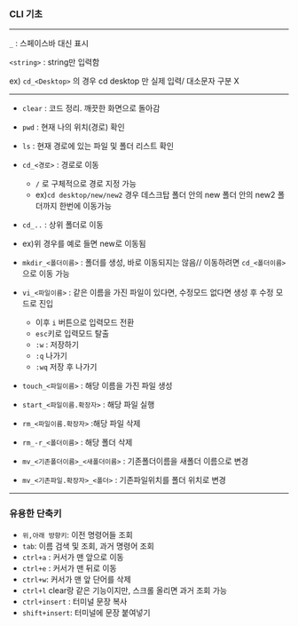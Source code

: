 ### CLI 기초

---



`_` : 스페이스바 대신 표시

`<string>` : string만 입력함 

ex) `cd_<Desktop>` 의 경우 cd desktop 만 실제 입력/ 대소문자 구분 X

---

* `clear` : 코드 정리. 깨끗한 화면으로 돌아감

* `pwd` : 현재 나의 위치(경로) 확인
* `ls` : 현재 경로에 있는 파일 및 폴더 리스트 확인
* `cd_<경로>` : 경로로 이동
  * `/` 로 구체적으로 경로 지정 가능
  * ex)`cd desktop/new/new2` 경우 데스크탑 폴더 안의 new 폴더 안의 new2 폴더까지 한번에 이동가능
*  `cd_..` :  상위 폴더로 이동
  * ex)위 경우를 예로 들면 new로 이동됨
* `mkdir_<폴더이름>` : 폴더를 생성, 바로 이동되지는 않음// 이동하려면 `cd_<폴더이름>`으로 이동 가능
* `vi_<파일이름>` : 같은 이름을 가진 파일이 있다면, 수정모드 없다면 생성 후 수정 모드로 진입
  * 이후 `i` 버튼으로 입력모드 전환
  * `esc`키로 입력모드 탈출
  * `:w` : 저장하기
  * `:q`  나가기
  * `:wq` 저장 후 나가기
* `touch_<파일이름>` : 해당 이름을 가진 파일 생성
* `start_<파일이름.확장자>` : 해당 파일 실행
* `rm_<파일이름.확장자>` :해당 파일 삭제
* `rm_-r_<폴더이름>` : 해당 폴더 삭제
* `mv_<기존폴더이름>_<새폴더이름>` : 기존폴더이름을 새폴더 이름으로 변경
* `mv_<기존파일.확장자>_<폴더>` : 기존파일위치를 폴더 위치로 변경

---

### 유용한 단축키

* `위,아래 방향키`: 이전 명령어들 조회
* `tab`: 이름 검색 및 조회, 과거 명령어 조회
* `ctrl+a` : 커서가 맨 앞으로 이동
* `ctrl+e` : 커서가 맨 뒤로 이동
* `ctrl+w`:  커서가 맨 앞 단어를 삭제
* `ctrl+l`  clear랑 같은 기능이지만, 스크롤 올리면 과거 조회 가능
* `ctrl+insert` : 터미널 문장 복사 
* `shift+insert`: 터미널에 문장 붙여넣기